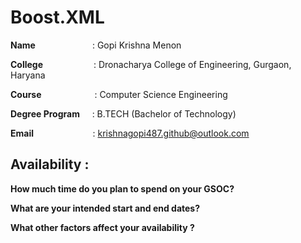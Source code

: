 # Boost.XML
**Name** &nbsp;&nbsp;&nbsp;&nbsp;&nbsp;&nbsp;&nbsp;&nbsp;&nbsp;&nbsp;&nbsp;&nbsp;&nbsp;&nbsp;&nbsp;&emsp;&emsp;: Gopi Krishna Menon

**College**&nbsp;&nbsp;&nbsp;&nbsp;&nbsp;&nbsp;&nbsp;&nbsp;&nbsp;&nbsp;&nbsp;&nbsp;&nbsp;&nbsp;&nbsp;&emsp;&nbsp;&nbsp;: Dronacharya College of Engineering, Gurgaon, Haryana

**Course**&nbsp;&nbsp;&nbsp;&nbsp;&nbsp;&nbsp;&nbsp;&nbsp;&nbsp;&nbsp;&nbsp;&nbsp;&nbsp;&nbsp;&nbsp;&emsp;&nbsp;&nbsp;&nbsp;: Computer Science Engineering

**Degree Program**&nbsp;&nbsp;&nbsp;&nbsp;&nbsp;: B.TECH (Bachelor of Technology)

**Email**&nbsp;&nbsp;&nbsp;&nbsp;&nbsp;&nbsp;&nbsp;&nbsp;&nbsp;&nbsp;&nbsp;&nbsp;&nbsp;&nbsp;&nbsp;&nbsp;&nbsp;&nbsp;&nbsp;&nbsp;&nbsp;&nbsp;&nbsp;&nbsp;: krishnagopi487.github@outlook.com

## Availability :

**How much time do you plan to spend on your GSOC?**

**What are your intended start and end dates?**

**What other factors affect your availability ?**



